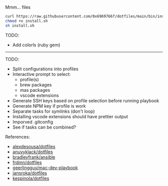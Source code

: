 Mmm... files

```bash
curl https://raw.githubusercontent.com/0x6969766f/dotfiles/main/bin/install.sh --output install.sh
chmod +x install.sh
sh install.sh
```

TODO:

- Add colorls (ruby gem)

---

TODO:

- Split configurations into profiles
- Interactive prompt to select:
  - profile(s)
  - brew packages
  - mas packages
  - vscode extensions
- Generate SSH keys based on profile selection before running playbook
- Generate NPM key if profile is work
- Separate tasks for symlinks (don't loop)
- Installing vscode extensions should have prettier output
- Imporved .gitconfig
- See if tasks can be combined?

References:

- [alexdesousa/dotfiles](https://github.com/alexdesousa/dotfiles)
- [anuvyklack/dotfiles](https://github.com/anuvyklack/dotfiles)
- [bradleyfrank/ansible](https://github.com/bradleyfrank/ansible)
- [frdmn/dotfiles](https://github.com/frdmn/dotfiles)
- [geerlingguy/mac-dev-playbook](https://github.com/geerlingguy/mac-dev-playbook)
- [jansroka/dotfiles](https://github.com/jansroka/dotfiles)
- [kespinola/dotfiles](https://github.com/kespinola/dotfiles)

